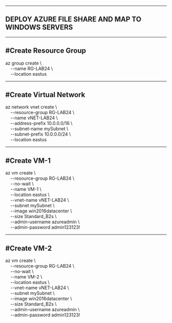 -----------------------
DEPLOY AZURE FILE SHARE AND MAP TO WINDOWS SERVERS
-----------------------

-----------------------
#Create Resource Group
-----------------------
az group create \\\
  &nbsp;&nbsp;&nbsp;&nbsp;--name RG-LAB24 \\\
  &nbsp;&nbsp;&nbsp;&nbsp;--location eastus

-----------------------
#Create Virtual Network
-----------------------
az network vnet create \\\
  &nbsp;&nbsp;&nbsp;&nbsp;--resource-group RG-LAB24 \\\
  &nbsp;&nbsp;&nbsp;&nbsp;--name vNET-LAB24 \\\
  &nbsp;&nbsp;&nbsp;&nbsp;--address-prefix 10.0.0.0/16 \\\
  &nbsp;&nbsp;&nbsp;&nbsp;--subnet-name mySubnet \\\
  &nbsp;&nbsp;&nbsp;&nbsp;--subnet-prefix 10.0.0.0/24 \\\
  &nbsp;&nbsp;&nbsp;&nbsp;--location eastus

-----------------------
#Create VM-1
-----------------------
az vm create \\\
  &nbsp;&nbsp;&nbsp;&nbsp;--resource-group RG-LAB24 \\\
  &nbsp;&nbsp;&nbsp;&nbsp;--no-wait \\\
  &nbsp;&nbsp;&nbsp;&nbsp;--name VM-1 \\\
  &nbsp;&nbsp;&nbsp;&nbsp;--location eastus \\\
  &nbsp;&nbsp;&nbsp;&nbsp;--vnet-name vNET-LAB24 \\\
  &nbsp;&nbsp;&nbsp;&nbsp;--subnet mySubnet \\\
  &nbsp;&nbsp;&nbsp;&nbsp;--image win2016datacenter \\\
  &nbsp;&nbsp;&nbsp;&nbsp;--size Standard_B2s \\\
  &nbsp;&nbsp;&nbsp;&nbsp;--admin-username azureadmin \\\
  &nbsp;&nbsp;&nbsp;&nbsp;--admin-password admin123123!

-----------------------
#Create VM-2
-----------------------
az vm create \\\
  &nbsp;&nbsp;&nbsp;&nbsp;--resource-group RG-LAB24 \\\
  &nbsp;&nbsp;&nbsp;&nbsp;--no-wait \\\
  &nbsp;&nbsp;&nbsp;&nbsp;--name VM-2 \\\
  &nbsp;&nbsp;&nbsp;&nbsp;--location eastus \\\
  &nbsp;&nbsp;&nbsp;&nbsp;--vnet-name vNET-LAB24 \\\
  &nbsp;&nbsp;&nbsp;&nbsp;--subnet mySubnet \\\
  &nbsp;&nbsp;&nbsp;&nbsp;--image win2016datacenter \\\
  &nbsp;&nbsp;&nbsp;&nbsp;--size Standard_B2s \\\
  &nbsp;&nbsp;&nbsp;&nbsp;--admin-username azureadmin \\\
  &nbsp;&nbsp;&nbsp;&nbsp;--admin-password admin123123!
